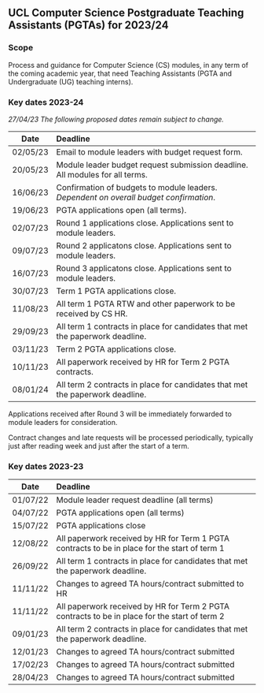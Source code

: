 ## UCL Computer Science Postgraduate Teaching Assistants (PGTAs) for 2023/24

### Scope

Process and guidance for Computer Science (CS) modules, in any term of the coming academic year, that need Teaching
Assistants (PGTA and Undergraduate (UG) teaching interns).

### Key dates 2023-24

_27/04/23 The following proposed dates remain subject to change._

|   Date   | Deadline                                                                               |
|:--------:|:---------------------------------------------------------------------------------------| 
| 02/05/23 | Email to module leaders with budget request form.                                      |
| 20/05/23 | Module leader budget request submission deadline. All modules for all terms.           |
| 16/06/23 | Confirmation of budgets to module leaders. _Dependent on overall budget confirmation_. |
| 19/06/23 | PGTA applications open (all terms).                                                    |
| 02/07/23 | Round 1 applications close. Applications sent to module leaders.                       |
| 09/07/23 | Round 2 applicatons close. Applications sent to module leaders.                        |
| 16/07/23 | Round 3 applicatons close. Applications sent to module leaders.                        |
| 30/07/23 | Term 1 PGTA applications close.                                                        |
| 11/08/23 | All term 1 PGTA RTW and other paperwork to be received by CS HR.                       |
| 29/09/23 | All term 1 contracts in place for candidates that met the paperwork deadline.          |
| 03/11/23 | Term 2 PGTA applications close.                                             |
| 10/11/23 | All paperwork received by HR for Term 2 PGTA contracts.                                |
| 08/01/24 | All term 2 contracts in place for candidates that met the paperwork deadline.          |

Applications received after Round 3 will be immediately forwarded to module leaders for consideration.

Contract changes and late requests will be processed periodically, typically just after reading week and just after the
start of a term.

### Key dates 2023-23

|   Date   | Deadline                                                                                      |
|:--------:|:----------------------------------------------------------------------------------------------| 
| 01/07/22 | Module leader request deadline (all terms)                                                    |
| 04/07/22 | PGTA applications open (all terms)                                                            |
| 15/07/22 | PGTA applications close                                                                       |
| 12/08/22 | All paperwork received by HR for Term 1 PGTA contracts to be in place for the start of term 1 |
| 26/09/22 | All term 1 contracts in place for candidates that met the paperwork deadline.                 |
| 11/11/22 | Changes to agreed TA hours/contract submitted to HR                                           |
| 11/11/22 | All paperwork received by HR for Term 2 PGTA contracts to be in place for the start of term 2 |
| 09/01/23 | All term 2 contracts in place for candidates that met the paperwork deadline.                 |
| 12/01/23 | Changes to agreed TA hours/contract submitted                                           |
| 17/02/23 | Changes to agreed TA hours/contract submitted                                           |
| 28/04/23 | Changes to agreed TA hours/contract submitted                                           |

